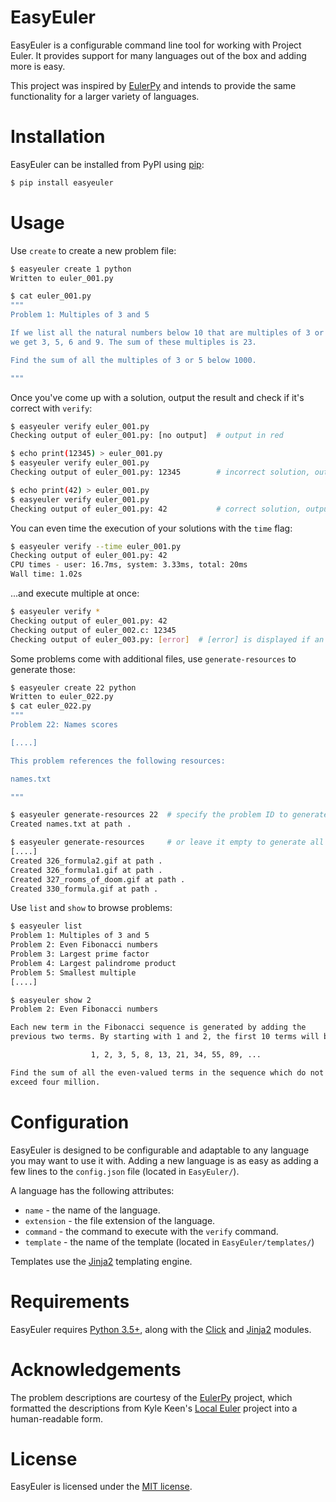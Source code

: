 EasyEuler
=========
EasyEuler is a configurable command line tool for working with Project Euler.
It provides support for many languages out of the box and adding more is easy.

This project was inspired by [EulerPy](https://github.com/iKevinY/EulerPy)
and intends to provide the same functionality for a larger variety of languages.


Installation
============
EasyEuler can be installed from PyPI using [pip](https://pip.pypa.io/en/latest/):
```bash
$ pip install easyeuler
```


Usage
=====
Use `create` to create a new problem file:
```bash
$ easyeuler create 1 python
Written to euler_001.py

$ cat euler_001.py
"""
Problem 1: Multiples of 3 and 5

If we list all the natural numbers below 10 that are multiples of 3 or 5,
we get 3, 5, 6 and 9. The sum of these multiples is 23.

Find the sum of all the multiples of 3 or 5 below 1000.

"""
```

Once you've come up with a solution, output the result and check if it's
correct with `verify`:
```bash
$ easyeuler verify euler_001.py
Checking output of euler_001.py: [no output]  # output in red

$ echo print(12345) > euler_001.py
$ easyeuler verify euler_001.py
Checking output of euler_001.py: 12345        # incorrect solution, output in red

$ echo print(42) > euler_001.py
$ easyeuler verify euler_001.py
Checking output of euler_001.py: 42           # correct solution, output in green
```

You can even time the execution of your solutions with the `time` flag:
```bash
$ easyeuler verify --time euler_001.py
Checking output of euler_001.py: 42
CPU times - user: 16.7ms, system: 3.33ms, total: 20ms
Wall time: 1.02s
```

...and execute multiple at once:
```bash
$ easyeuler verify *
Checking output of euler_001.py: 42
Checking output of euler_002.c: 12345
Checking output of euler_003.py: [error]  # [error] is displayed if an error occurs during execution
```

Some problems come with additional files, use `generate-resources` to generate
those:
```bash
$ easyeuler create 22 python
Written to euler_022.py
$ cat euler_022.py
"""
Problem 22: Names scores

[....]

This problem references the following resources:

names.txt

"""

$ easyeuler generate-resources 22  # specify the problem ID to generate problem-specific resources
Created names.txt at path .

$ easyeuler generate-resources     # or leave it empty to generate all resources
[....]
Created 326_formula2.gif at path .
Created 326_formula1.gif at path .
Created 327_rooms_of_doom.gif at path .
Created 330_formula.gif at path .
```

Use `list` and `show` to browse problems:
```bash
$ easyeuler list
Problem 1: Multiples of 3 and 5
Problem 2: Even Fibonacci numbers
Problem 3: Largest prime factor
Problem 4: Largest palindrome product
Problem 5: Smallest multiple
[....]

$ easyeuler show 2
Problem 2: Even Fibonacci numbers

Each new term in the Fibonacci sequence is generated by adding the
previous two terms. By starting with 1 and 2, the first 10 terms will be:

                  1, 2, 3, 5, 8, 13, 21, 34, 55, 89, ...

Find the sum of all the even-valued terms in the sequence which do not
exceed four million.
```


Configuration
=============
EasyEuler is designed to be configurable and adaptable to any language
you may want to use it with.
Adding a new language is as easy as adding a few lines to the `config.json` file (located in `EasyEuler/`).

A language has the following attributes:

- `name` - the name of the language.
- `extension` - the file extension of the language.
- `command` - the command to execute with the `verify` command.
- `template` - the name of the template (located in `EasyEuler/templates/`)

Templates use the [Jinja2](http://jinja.pocoo.org) templating engine.


Requirements
============
EasyEuler requires [Python 3.5+](https://www.python.org/downloads/release/python-350/),
along with the [Click](http://click.pocoo.org) and [Jinja2](http://jinja.pocoo.org) modules.


Acknowledgements
================
The problem descriptions are courtesy of the
[EulerPy](https://github.com/iKevinY/EulerPy) project,
which formatted the descriptions from Kyle Keen's
[Local Euler](http://kmkeen.com/local-euler) project into a human-readable form.


License
=======
EasyEuler is licensed under the [MIT license](https://en.wikipedia.org/wiki/MIT_License).
